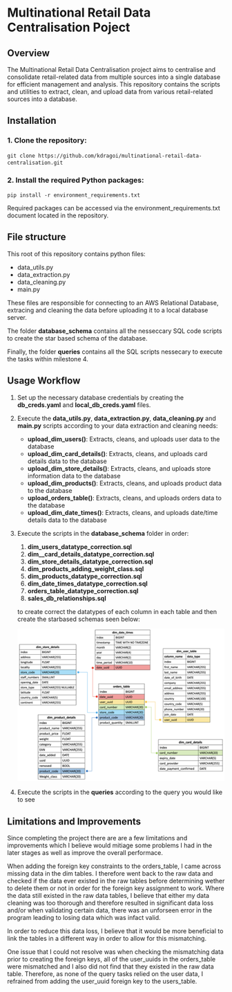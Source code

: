 # Multinational Retail Data Centralisation Poject 

## Overview
The Multinational Retail Data Centralisation project aims to centralise and consolidate retail-related data from multiple sources into a single database for efficient management and analysis. This repository contains the scripts and utilities to extract, clean, and upload data from various retail-related sources into a database.

## Installation

### 1. Clone the repository:
```
git clone https://github.com/kdragoi/multinational-retail-data-centralisation.git
```
### 2. Install the required Python packages:
```
pip install -r environment_requirements.txt
```
Required packages can be accessed via the environment_requirements.txt document located in the repository.

## File structure

This root of this repository contains python files:
- data_utils.py
- data_extraction.py
- data_cleaning.py
- main.py

These files are responsible for connecting to an AWS Relational Database, extracing and cleaning the data before uploading it to a local database server.

The folder **database_schema** contains all the nesseccary SQL code scripts to create the star based schema of the database.

Finally, the folder **queries** contains all the SQL scripts nessecary to execute the tasks within milestone 4.

## Usage Workflow

1. Set up the necessary database credentials by creating the **db_creds.yaml** and **local_db_creds.yaml** files.

2. Execute the **data_utils.py**, **data_extraction.py**, **data_cleaning.py** and **main.py** scripts according to your data extraction and cleaning needs:
    - **upload_dim_users()**: Extracts, cleans, and uploads user data to the database
    - **upload_dim_card_details()**: Extracts, cleans, and uploads card details data to the database
    - **upload_dim_store_details()**: Extracts, cleans, and uploads store information data to the database
    - **upload_dim_products()**: Extracts, cleans, and uploads product data to the database
    - **upload_orders_table()**: Extracts, cleans, and uploads orders data to the database
    - **upload_dim_date_times()**: Extracts, cleans, and uploads date/time details data to the database

3. Execute the scripts in the **database_schema** folder in order:
    1. **dim_users_datatype_correction.sql**
    1. **dim__card_details_datatype_correction.sql**
    1. **dim_store_details_datatype_correction.sql**
    1. **dim_products_adding_weight_class.sql**
    1. **dim_products_datatype_correction.sql**
    1. **dim_date_times_datatype_correction.sql**
    1. **orders_table_datatype_correction.sql**
    1. **sales_db_relationships.sql**

    to create correct the datatypes of each column in each table and then create the starbased schemas seen below:

    ![database_schema](/database_schema/database_schema.PNG)

4. Execute the scripts in the **queries** according to the query you would like to see


## Limitations and Improvements

Since completing the project there are are a few limitations and improvements which I believe would mitiage some problems I had in the later stages as well as improve the overall performace. 

When adding the foreign key constraints to the orders_table, I came across missing data in the dim tables. I therefore went back to the raw data and checked if the data ever existed in the raw tables before determining wether to delete them or not in order for the foreign key assignment to work. Where the data still existed in the raw data tables, I believe that either my data cleaning was too thorough and therefore resulted in significant data loss and/or when validating certain data, there was an unforseen error in the program leading to losing data which was infact valid.

In order to reduce this data loss, I believe that it would be more beneficial to link the tables in a different way in order to allow for this mismatching.

One issue that I could not resolve was when checking the mismatching data prior to creating the foreign keys, all of the user_uuids in the orders_table were mismatched and I also did not find that they existed in the raw data table. Therefore, as none of the query tasks relied on the user data, I refrained from adding the user_uuid foreign key to the users_table.


